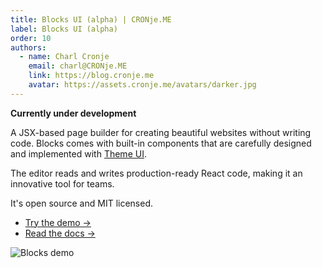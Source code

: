 ```yaml
---
title: Blocks UI (alpha) | CRONje.ME
label: Blocks UI (alpha)
order: 10
authors:
  - name: Charl Cronje
    email: charl@CRONje.ME
    link: https://blog.cronje.me
    avatar: https://assets.cronje.me/avatars/darker.jpg
---
```

<script type="text/javascript">(function(w,s){var e=document.createElement("script");e.type="text/javascript";e.async=true;e.src="https://cdn.pagesense.io/js/webally/f2527eebee974243853bcd47b32631f4.js";var x=document.getElementsByTagName("script")[0];x.parentNode.insertBefore(e,x);})(window,"script");</script>
**Currently under development**

A JSX-based page builder for creating beautiful websites without writing code. Blocks comes with built-in components that are carefully designed and implemented with [Theme UI](https://theme-ui.com).

The editor reads and writes production-ready React code, making it an innovative tool for teams.

It's open source and MIT licensed.

-   [Try the demo →](https://blocks-ui.com/demo)
-   [Read the docs →](https://blocks-ui.com/getting-started)

  

![Blocks demo](https://user-images.githubusercontent.com/1424573/69644337-c13a2580-1021-11ea-8c76-379386372db1.gif)